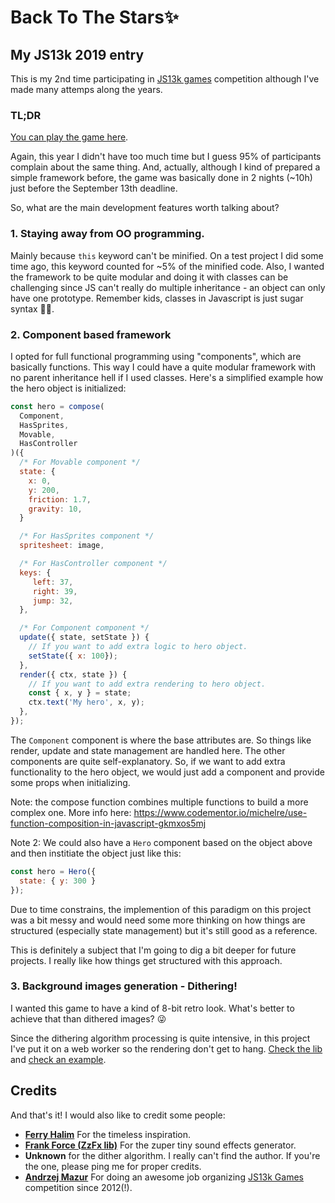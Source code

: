 # Back To The Stars✨
## My JS13k 2019 entry
This is my 2nd time participating in [JS13k games](https://js13kgames.com/) competition although I've made many attemps along the years.

### TL;DR
[You can play the game here](http://js13kgames.com/entries/back-to-the-stars).

Again, this year I didn't have too much time but I guess 95% of participants complain about the same thing. And, actually, although I kind of prepared a simple framework before, the game was basically done in 2 nights (~10h) just before the September 13th deadline.

So, what are the main development features worth talking about?
### 1. Staying away from OO programming.
Mainly because `this` keyword can't be minified. On a test project I did some time ago, this keyword counted for ~5% of the minified code. Also, I wanted the framework to be quite modular and doing it with classes can be challenging since JS can't really do multiple inheritance - an object can only have one prototype. Remember kids, classes in Javascript is just sugar syntax 👨‍🏫.

### 2. Component based framework
I opted for full functional programming using "components", which are basically functions. This way I could have a quite modular framework with no parent inheritance hell if I used classes.
Here's a simplified example how the hero object is initialized:
```javascript
const hero = compose(
  Component,
  HasSprites,
  Movable,
  HasController
)({
  /* For Movable component */
  state: {
    x: 0,
    y: 200,
    friction: 1.7,
    gravity: 10,
  }

  /* For HasSprites component */
  spritesheet: image,

  /* For HasController component */
  keys: {
     left: 37,
     right: 39,
     jump: 32,
  },

  /* For Component component */
  update({ state, setState }) {
    // If you want to add extra logic to hero object.
    setState({ x: 100});
  },
  render({ ctx, state }) {
    // If you want to add extra rendering to hero object.
    const { x, y } = state;
    ctx.text('My hero', x, y);
  },
});
```

The `Component` component is where the base attributes are. So things like render, update and state management are handled here. The other components are quite self-explanatory.
So, if we want to add extra functionality to the hero object, we would just add a component and provide some props when initializing.

Note: the compose function combines multiple functions to build a more complex one. More info here: https://www.codementor.io/michelre/use-function-composition-in-javascript-gkmxos5mj

Note 2: We could also have a `Hero` component based on the object above and then institiate the object just like this:

```javascript
const hero = Hero({
  state: { y: 300 }
});
```

Due to time constrains, the implemention of this paradigm on this project was a bit messy and would need some more thinking on how things are structured (especially state management) but it's still good as a reference.

This is definitely a subject that I'm going to dig a bit deeper for future projects. I really like how things get structured with this approach.

### 3. Background images generation - Dithering!
I wanted this game to have a kind of 8-bit retro look. What's better to achieve that than dithered images? 😜

Since the dithering algorithm processing is quite intensive, in this project I've put it on a web worker so the rendering don't get to hang. [Check the lib](https://github.com/vonloxx/js13k-2019/blob/master/src/lib/dither.js) and [check an example](https://github.com/vonloxx/js13k-2019/blob/master/src/assets/clouds.js).

## Credits
And that's it! I would also like to credit some people:
- **[Ferry Halim](http://www.ferryhalim.com/orisinal/)** For the timeless inspiration.
- **[Frank Force (ZzFx lib)](http://zzfx.3d2k.com/)** For the zuper tiny sound effects generator.
- **Unknown** for the dither algorithm. I really can't find the author. If you're the one, please ping me for proper credits.
- **[Andrzej Mazur](https://end3r.com/)** For doing an awesome job organizing [JS13k Games](http://js13kgames.com/) competition since 2012(!).
